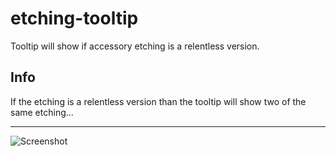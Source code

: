 # etching-tooltip
Tooltip will show if accessory etching is a relentless version.

## Info
If the etching is a relentless version than the tooltip will show two of the same etching...

---

![Screenshot](https://i.imgur.com/r2R13rw.jpg)
